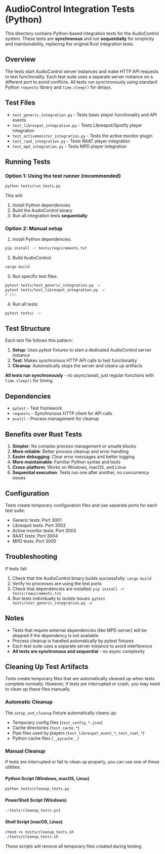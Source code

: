 # AudioControl Integration Tests (Python)

This directory contains Python-based integration tests for the AudioControl system. These tests are **synchronous** and run **sequentially** for simplicity and maintainability, replacing the original Rust integration tests.

## Overview

The tests start AudioControl server instances and make HTTP API requests to test functionality. Each test suite uses a separate server instance on a different port to avoid conflicts. All tests run synchronously using standard Python `requests` library and `time.sleep()` for delays.

## Test Files

- `test_generic_integration.py` - Tests basic player functionality and API events
- `test_librespot_integration.py` - Tests Librespot/Spotify player integration  
- `test_activemonitor_integration.py` - Tests the active monitor plugin
- `test_raat_integration.py` - Tests RAAT player integration
- `test_mpd_integration.py` - Tests MPD player integration

## Running Tests

### Option 1: Using the test runner (recommended)

```bash
python tests/run_tests.py
```

This will:
1. Install Python dependencies
2. Build the AudioControl binary
3. Run all integration tests **sequentially**

### Option 2: Manual setup

1. Install Python dependencies:
```bash
pip install -r tests/requirements.txt
```

2. Build AudioControl:
```bash
cargo build
```

3. Run specific test files:
```bash
pytest tests/test_generic_integration.py -v
pytest tests/test_librespot_integration.py -v
# etc.
```

4. Run all tests:
```bash
pytest tests/ -v
```

## Test Structure

Each test file follows this pattern:

1. **Setup**: Uses pytest fixtures to start a dedicated AudioControl server instance
2. **Test**: Makes synchronous HTTP API calls to test functionality
3. **Cleanup**: Automatically stops the server and cleans up artifacts

**All tests run synchronously** - no async/await, just regular functions with `time.sleep()` for timing.

## Dependencies

- `pytest` - Test framework
- `requests` - Synchronous HTTP client for API calls
- `psutil` - Process management for cleanup

## Benefits over Rust Tests

1. **Simpler**: No complex process management or unsafe blocks
2. **More reliable**: Better process cleanup and error handling  
3. **Easier debugging**: Clear error messages and better logging
4. **More maintainable**: Familiar Python syntax and tools
5. **Cross-platform**: Works on Windows, macOS, and Linux
6. **Sequential execution**: Tests run one after another, no concurrency issues

## Configuration

Tests create temporary configuration files and use separate ports for each test suite:

- Generic tests: Port 3001
- Librespot tests: Port 3002
- Active monitor tests: Port 3003
- RAAT tests: Port 3004
- MPD tests: Port 3005

## Troubleshooting

If tests fail:

1. Check that the AudioControl binary builds successfully: `cargo build`
2. Verify no processes are using the test ports
3. Check that dependencies are installed: `pip install -r tests/requirements.txt`
4. Run tests individually to isolate issues: `pytest tests/test_generic_integration.py -v`

## Notes

- Tests that require external dependencies (like MPD server) will be skipped if the dependency is not available
- Process cleanup is handled automatically by pytest fixtures
- Each test suite uses a separate server instance to avoid interference
- **All tests are synchronous and sequential** - no async complexity

## Cleaning Up Test Artifacts

Tests create temporary files that are automatically cleaned up when tests complete normally. However, if tests are interrupted or crash, you may need to clean up these files manually.

### Automatic Cleanup

The `setup_and_cleanup` fixture automatically cleans up:

- Temporary config files (`test_config_*.json`)
- Cache directories (`test_cache_*`)
- Pipe files used by players (`test_librespot_event_*`, `test_raat_*`)
- Python cache files (`__pycache__`)

### Manual Cleanup

If tests are interrupted or fail to clean up properly, you can use one of these utilities:

#### Python Script (Windows, macOS, Linux)

```bash
python tests/cleanup_tests.py
```

#### PowerShell Script (Windows)

```powershell
./tests/cleanup_tests.ps1
```

#### Shell Script (macOS, Linux)

```bash
chmod +x tests/cleanup_tests.sh
./tests/cleanup_tests.sh
```

These scripts will remove all temporary files created during testing.
